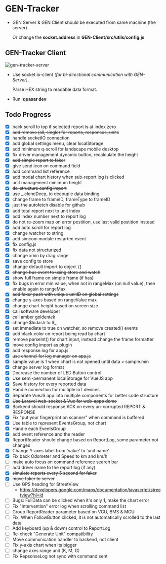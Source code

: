 # GEN-Tracker

- GEN Server & GEN Client should be executed from same machine (the server).

  Or change the **socket.address** in **GEN-Client/src/utils/config.js**

## GEN-Tracker Client

![gen-tracker-server](gen-tracker-2020-02-05_10.51.37.gif)

- Use socket.io-client _(for bi-directional communication with GEN-Server)_.

  Parse HEX string to readable data format.

- Run: **quasar dev**

## Todo Progress

- [x] back scroll to top if selected report is at index zero
- [x] ~~add remove (all, single) for reports, responses, units~~
- [x] handle socketIO connection
- [x] add global settings menu, clear localStorage
- [x] add minimum q-scroll for landscape mobile desktop
- [x] fix driver management dynamic button, recalculate the height
- [x] ~~add simple report to faker~~
- [x] give send icon on command field
- [x] add command list reference
- [x] add modal chart history when sub-report log is clicked
- [x] unit management minimum height
- [x] ~~de-structure config import~~
- [x] use \_.cloneDeep, to decouple data binding
- [x] change frame to frameID, frameType to frameID
- [x] just the autofetch disable for github
- [x] add total report next to unit index
- [x] add index number next to report log
- [x] do not re-zoom map on error postition, use last valid postition instead
- [x] add auto scroll for report log
- [x] change watcher to string
- [x] add simcom module restarted event
- [x] fix config.js
- [x] fix data not structurized
- [x] change xmin by drag range
- [x] save config to store
- [x] change default import to object {}
- [x] ~~change bus event to using store and watch~~
- [x] show full frame on simple frame (if has)
- [x] fix bugs in error min value, when not in rangeMax (on null value), then enable again to rangeMax
- [x] ~~add faker push with unique unitID on global settings~~
- [x] change y-axes based on rangeValue max
- [x] change chart height based on screen size
- [x] call software developer
- [x] call amber goldentek
- [x] change $lodash to $\_
- [x] set immediate to true on watcher, so remove created() events
- [x] add black color on report being read by chart
- [x] remove parseInt() for chart input, instead change the frame formatter
- [x] move config import as plugin
- [x] add response.log for app.js
- [x] ~~use channel for log manager on app.js~~
- [x] sample value is 1 when chart is not opened until data > sample.min
- [x] change server log format
- [x] Decrease the number of LED Button control
- [x] Use semi-permanent localStorage for VueJS app
- [x] Save history for every reported data
- [x] Handle connection for multiple IoT devices
- [x] Separate VueJS app into multiple components for better code structure
- [x] ~~Use Laravel web-socket & Vue for web-apps demo~~
- [x] Backend should response ACK on every un-corrupted REPORT & RESPONSE
- [x] Fix "put your fingerprint on scanner" when command is buffered
- [x] Use table to represent EventsGroup, not chart
- [x] Handle each EventsGroup
- [x] add event reference and the reader
- [x] ReportReader should change based on ReportLog, some parameter not changed
- [x] Change Y-axes label from 'value' to 'unit name'
- [x] Fix back Odometer and Speed to km and km/h
- [ ] make auto focus on command reference search bar
- [ ] add driver name to the report log (if any)
- [x] ~~simulate reports every 5 second for faker~~
- [x] ~~move faker to server~~
- [ ] Use GPS heading for StreetView
  - <https://developers.google.com/maps/documentation/javascript/streetview?hl=id>
- [ ] Bugs: FullData can be clicked when it's only 1, make the chart error
- [ ] Fix "intervention" error log when scrolling command list
- [ ] Group ReportReader parameter based on VCU, BMS & MCU
- [ ] Fix, When FollowButton clicked, it is not automatically scrolled to the last data
- [ ] Add keyboard (up & down) control to ReportLog
- [ ] Re-check "Generate Unit" compatibility
- [ ] Move communication handler to backend, not client
- [ ] Fix y-axis chart when its bigger
- [ ] change axes range unit (K, M, G)
- [ ] Fix RepsonseLog not sync with command sent
